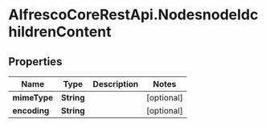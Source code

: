 # AlfrescoCoreRestApi.NodesnodeIdchildrenContent

## Properties
Name | Type | Description | Notes
------------ | ------------- | ------------- | -------------
**mimeType** | **String** |  | [optional] 
**encoding** | **String** |  | [optional] 


